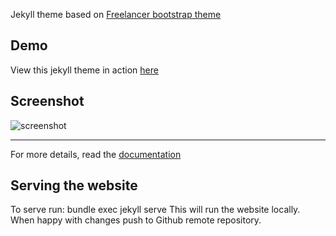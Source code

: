 Jekyll theme based on [Freelancer bootstrap theme ](http://startbootstrap.com/template-overviews/freelancer/)

## Demo
View this jekyll theme in action [here](https://jeromelachaud.com/freelancer-theme)

## Screenshot
![screenshot](https://raw.githubusercontent.com/jeromelachaud/freelancer-theme/master/screenshot.png)

---------
For more details, read the [documentation](http://jekyllrb.com/)

## Serving the website
To serve run: bundle exec jekyll serve
This will run the website locally. When happy with changes push to Github remote repository.
